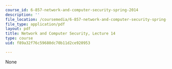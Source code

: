 ```yaml
---
course_id: 6-857-network-and-computer-security-spring-2014
description: ''
file_location: /coursemedia/6-857-network-and-computer-security-spring-2014/f89a32f76c59680dc70b11d2ce920953_MIT6_857S14_Lec14.pdf
file_type: application/pdf
layout: pdf
title: Network and Computer Security, Lecture 14
type: course
uid: f89a32f76c59680dc70b11d2ce920953

---
```

None
